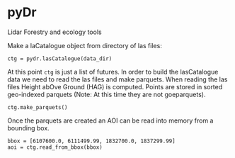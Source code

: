 # pyDr
Lidar Forestry and ecology tools

Make a laCatalogue object from directory of las files:
```
ctg = pydr.lasCatalogue(data_dir)
```

At this point `ctg` is just a list of futures.  In order to build the lasCatalogue data we need to read the las files and make parquets.  When reading the las files Height abOve Ground (HAG) is computed.  Points are stored in sorted geo-indexed parquets (Note: At this time they are not goeparquets).

```
ctg.make_parquets()
```

Once the parquets are created an AOI can be read into memory  from a bounding box.

```
bbox = [6107600.0, 6111499.99, 1832700.0, 1837299.99]
aoi = ctg.read_from_bbox(bbox)
```

